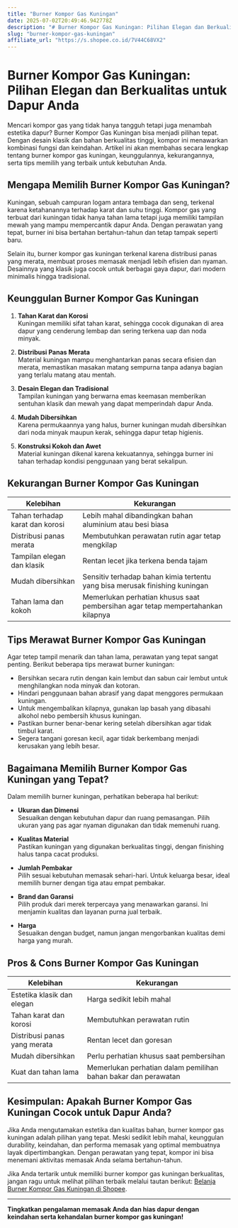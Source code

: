 ```yaml
---
title: "Burner Kompor Gas Kuningan"
date: 2025-07-02T20:49:46.942778Z
description: "# Burner Kompor Gas Kuningan: Pilihan Elegan dan Berkualitas untuk Dapur Anda..."
slug: "burner-kompor-gas-kuningan"
affiliate_url: "https://s.shopee.co.id/7V44C68VX2"
---
```

# Burner Kompor Gas Kuningan: Pilihan Elegan dan Berkualitas untuk Dapur Anda

Mencari kompor gas yang tidak hanya tangguh tetapi juga menambah estetika dapur? Burner Kompor Gas Kuningan bisa menjadi pilihan tepat. Dengan desain klasik dan bahan berkualitas tinggi, kompor ini menawarkan kombinasi fungsi dan keindahan. Artikel ini akan membahas secara lengkap tentang burner kompor gas kuningan, keunggulannya, kekurangannya, serta tips memilih yang terbaik untuk kebutuhan Anda.

## Mengapa Memilih Burner Kompor Gas Kuningan?

Kuningan, sebuah campuran logam antara tembaga dan seng, terkenal karena ketahanannya terhadap karat dan suhu tinggi. Kompor gas yang terbuat dari kuningan tidak hanya tahan lama tetapi juga memiliki tampilan mewah yang mampu mempercantik dapur Anda. Dengan perawatan yang tepat, burner ini bisa bertahan bertahun-tahun dan tetap tampak seperti baru.

Selain itu, burner kompor gas kuningan terkenal karena distribusi panas yang merata, membuat proses memasak menjadi lebih efisien dan nyaman. Desainnya yang klasik juga cocok untuk berbagai gaya dapur, dari modern minimalis hingga tradisional.

## Keunggulan Burner Kompor Gas Kuningan

1. **Tahan Karat dan Korosi**  
Kuningan memiliki sifat tahan karat, sehingga cocok digunakan di area dapur yang cenderung lembap dan sering terkena uap dan noda minyak.

2. **Distribusi Panas Merata**  
Material kuningan mampu menghantarkan panas secara efisien dan merata, memastikan masakan matang sempurna tanpa adanya bagian yang terlalu matang atau mentah.

3. **Desain Elegan dan Tradisional**  
Tampilan kuningan yang berwarna emas keemasan memberikan sentuhan klasik dan mewah yang dapat memperindah dapur Anda.

4. **Mudah Dibersihkan**  
Karena permukaannya yang halus, burner kuningan mudah dibersihkan dari noda minyak maupun kerak, sehingga dapur tetap higienis.

5. **Konstruksi Kokoh dan Awet**  
Material kuningan dikenal karena kekuatannya, sehingga burner ini tahan terhadap kondisi penggunaan yang berat sekalipun.

## Kekurangan Burner Kompor Gas Kuningan

| Kelebihan | Kekurangan |
|------------|--------------|
| Tahan terhadap karat dan korosi | Lebih mahal dibandingkan bahan aluminium atau besi biasa |
| Distribusi panas merata | Membutuhkan perawatan rutin agar tetap mengkilap |
| Tampilan elegan dan klasik | Rentan lecet jika terkena benda tajam |
| Mudah dibersihkan | Sensitiv terhadap bahan kimia tertentu yang bisa merusak finishing kuningan |
| Tahan lama dan kokoh | Memerlukan perhatian khusus saat pembersihan agar tetap mempertahankan kilapnya |

## Tips Merawat Burner Kompor Gas Kuningan

Agar tetep tampil menarik dan tahan lama, perawatan yang tepat sangat penting. Berikut beberapa tips merawat burner kuningan:

- Bersihkan secara rutin dengan kain lembut dan sabun cair lembut untuk menghilangkan noda minyak dan kotoran.
- Hindari penggunaan bahan abrasif yang dapat menggores permukaan kuningan.
- Untuk mengembalikan kilapnya, gunakan lap basah yang dibasahi alkohol nebo pembersih khusus kuningan.
- Pastikan burner benar-benar kering setelah dibersihkan agar tidak timbul karat.
- Segera tangani goresan kecil, agar tidak berkembang menjadi kerusakan yang lebih besar.

## Bagaimana Memilih Burner Kompor Gas Kuningan yang Tepat?

Dalam memilih burner kuningan, perhatikan beberapa hal berikut:

- **Ukuran dan Dimensi**  
Sesuaikan dengan kebutuhan dapur dan ruang pemasangan. Pilih ukuran yang pas agar nyaman digunakan dan tidak memenuhi ruang.

- **Kualitas Material**  
Pastikan kuningan yang digunakan berkualitas tinggi, dengan finishing halus tanpa cacat produksi.

- **Jumlah Pembakar**  
Pilih sesuai kebutuhan memasak sehari-hari. Untuk keluarga besar, ideal memilih burner dengan tiga atau empat pembakar.

- **Brand dan Garansi**  
Pilih produk dari merek terpercaya yang menawarkan garansi. Ini menjamin kualitas dan layanan purna jual terbaik.

- **Harga**  
Sesuaikan dengan budget, namun jangan mengorbankan kualitas demi harga yang murah.

## Pros & Cons Burner Kompor Gas Kuningan

| **Kelebihan**                         | **Kekurangan**                       |
|----------------------------------------|-------------------------------------|
| Estetika klasik dan elegan           | Harga sedikit lebih mahal          |
| Tahan karat dan korosi                | Membutuhkan perawatan rutin       |
| Distribusi panas yang merata        | Rentan lecet dan goresan           |
| Mudah dibersihkan                   | Perlu perhatian khusus saat pembersihan |
| Kuat dan tahan lama                  | Memerlukan perhatian dalam pemilihan bahan bakar dan perawatan |  

## Kesimpulan: Apakah Burner Kompor Gas Kuningan Cocok untuk Dapur Anda?

Jika Anda mengutamakan estetika dan kualitas bahan, burner kompor gas kuningan adalah pilihan yang tepat. Meski sedikit lebih mahal, keunggulan durability, keindahan, dan performa memasak yang optimal membuatnya layak dipertimbangkan. Dengan perawatan yang tepat, kompor ini bisa menemani aktivitas memasak Anda selama bertahun-tahun.

Jika Anda tertarik untuk memiliki burner kompor gas kuningan berkualitas, jangan ragu untuk melihat pilihan terbaik melalui tautan berikut: [Belanja Burner Kompor Gas Kuningan di Shopee](https://s.shopee.co.id/7V44C68VX2).

---

**Tingkatkan pengalaman memasak Anda dan hias dapur dengan keindahan serta kehandalan burner kompor gas kuningan!**